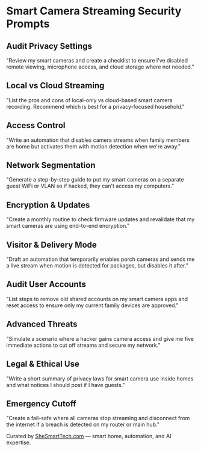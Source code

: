 # Smart Camera Streaming Security Prompts

## Audit Privacy Settings
"Review my smart cameras and create a checklist to ensure I’ve disabled remote viewing, microphone access, and cloud storage where not needed."

## Local vs Cloud Streaming
"List the pros and cons of local-only vs cloud-based smart camera recording. Recommend which is best for a privacy-focused household."

## Access Control
"Write an automation that disables camera streams when family members are home but activates them with motion detection when we're away."

## Network Segmentation
"Generate a step-by-step guide to put my smart cameras on a separate guest WiFi or VLAN so if hacked, they can't access my computers."

## Encryption & Updates
"Create a monthly routine to check firmware updates and revalidate that my smart cameras are using end-to-end encryption."

## Visitor & Delivery Mode
"Draft an automation that temporarily enables porch cameras and sends me a live stream when motion is detected for packages, but disables it after."

## Audit User Accounts
"List steps to remove old shared accounts on my smart camera apps and reset access to ensure only my current family devices are approved."

## Advanced Threats
"Simulate a scenario where a hacker gains camera access and give me five immediate actions to cut off streams and secure my network."

## Legal & Ethical Use
"Write a short summary of privacy laws for smart camera use inside homes and what notices I should post if I have guests."

## Emergency Cutoff
"Create a fail-safe where all cameras stop streaming and disconnect from the internet if a breach is detected on my router or main hub."

Curated by [SheSmartTech.com](https://shesmarttech.com/bio) — smart home, automation, and AI expertise.
